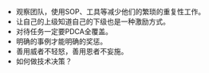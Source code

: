 - 观察团队，使用SOP、工具等减少他们的繁琐的重复性工作。
- 让自己的上级知道自己的下级也是一种激励方式。
- 对待任务一定要PDCA全覆盖。
- 明确的事例才能明确的奖惩。
- 善用威者不轻怒，善用恩者不妄施。
- 如何做技术决策？